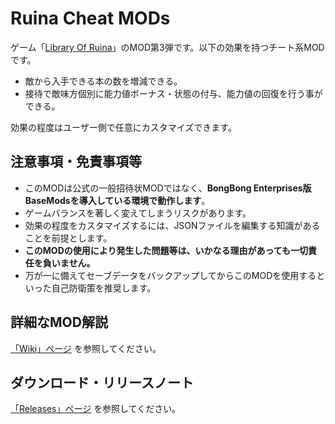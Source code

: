 # Ruina Cheat MODs

ゲーム「[Library Of Ruina](https://store.steampowered.com/app/1256670/Library_Of_Ruina/)」のMOD第3弾です。以下の効果を持つチート系MODです。

- 敵から入手できる本の数を増減できる。
- 接待で敵味方個別に能力値ボーナス・状態の付与、能力値の回復を行う事ができる。

効果の程度はユーザー側で任意にカスタマイズできます。

## 注意事項・免責事項等

- このMODは公式の一般招待状MODではなく、**BongBong Enterprises版BaseModsを導入している環境で動作します**。
- ゲームバランスを著しく変えてしまうリスクがあります。
- 効果の程度をカスタマイズするには、JSONファイルを編集する知識があることを前提とします。
- **このMODの使用により発生した問題等は、いかなる理由があっても一切責任を負いません。**
- 万が一に備えてセーブデータをバックアップしてからこのMODを使用するといった自己防衛策を推奨します。

## 詳細なMOD解説

[「Wiki」ページ](https://github.com/TanaUmbreon/RuinaCheatMods/wiki) を参照してください。

## ダウンロード・リリースノート

[「Releases」ページ](https://github.com/TanaUmbreon/RuinaCheatMods/releases) を参照してください。
